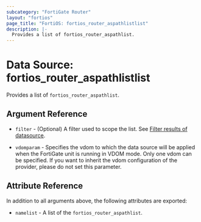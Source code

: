 ```yaml
---
subcategory: "FortiGate Router"
layout: "fortios"
page_title: "FortiOS: fortios_router_aspathlistlist"
description: |-
  Provides a list of fortios_router_aspathlist.
---
```


# Data Source: fortios_router_aspathlistlist
Provides a list of `fortios_router_aspathlist`.

## Argument Reference

* `filter` - (Optional) A filter used to scope the list. See [Filter results of datasource](https://registry.terraform.io/providers/poroping/fortios/latest/docs/guides/fgt_filter).

* `vdomparam` - Specifies the vdom to which the data source will be applied when the FortiGate unit is running in VDOM mode. Only one vdom can be specified. If you want to inherit the vdom configuration of the provider, please do not set this parameter.

## Attribute Reference

In addition to all arguments above, the following attributes are exported:

* `namelist` -  A list of the `fortios_router_aspathlist`.
